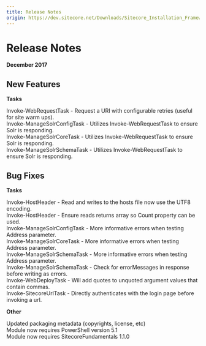 ```yaml
---
title: Release Notes
origin: https://dev.sitecore.net/Downloads/Sitecore_Installation_Framework/1x/Sitecore_Installation_Framework_11/Release_Notes
---
```


# Release Notes

**December 2017**

## New Features

**Tasks**

Invoke-WebRequestTask - Request a URI with configurable retries (useful for site warm ups).  
Invoke-ManageSolrConfigTask - Utilizes Invoke-WebRequestTask to ensure Solr is responding.  
Invoke-ManageSolrCoreTask - Utilizes Invoke-WebRequestTask to ensure Solr is responding.  
Invoke-ManageSolrSchemaTask - Utilizes Invoke-WebRequestTask to ensure Solr is responding.

## Bug Fixes

**Tasks**

Invoke-HostHeader - Read and writes to the hosts file now use the UTF8 encoding.  
Invoke-HostHeader - Ensure reads returns array so Count property can be used.  
Invoke-ManageSolrConfigTask - More informative errors when testing Address parameter.  
Invoke-ManageSolrCoreTask - More informative errors when testing Address parameter.  
Invoke-ManageSolrSchemaTask - More informative errors when testing Address parameter.  
Invoke-ManageSolrSchemaTask - Check for errorMessages in response before writing as errors.  
Invoke-WebDeployTask - Will add quotes to unquoted argument values that contain commas.  
Invoke-SitecoreUrlTask - Directly authenticates with the login page before invoking a url.

**Other**

Updated packaging metadata (copyrights, license, etc)  
Module now requires PowerShell version 5.1  
Module now requires SitecoreFundamentals 1.1.0